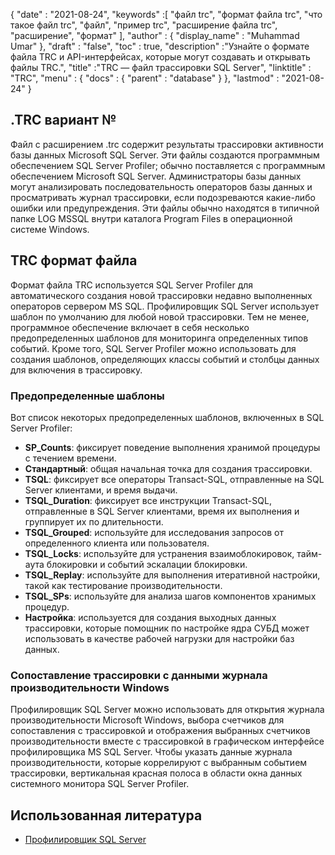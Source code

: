{
  "date" : "2021-08-24",
  "keywords" :[ "файл trc", "формат файла trc", "что такое файл trc", "файл", "пример trc", "расширение файла trc", "расширение", "формат" ],
  "author" : {
    "display_name" : "Muhammad Umar"
},
  "draft" : "false",
  "toc" : true,
  "description" :"Узнайте о формате файла TRC и API-интерфейсах, которые могут создавать и открывать файлы TRC.",
  "title" :"TRC — файл трассировки SQL Server",
  "linktitle" : "TRC",
  "menu" : {
    "docs" : {
      "parent" : "database"
}
},
  "lastmod" : "2021-08-24"
}

## .TRC вариант №
Файл с расширением .trc содержит результаты трассировки активности базы данных Microsoft SQL Server. Эти файлы создаются программным обеспечением SQL Server Profiler; обычно поставляется с программным обеспечением Microsoft SQL Server. Администраторы базы данных могут анализировать последовательность операторов базы данных и просматривать журнал трассировки, если подозреваются какие-либо ошибки или предупреждения. Эти файлы обычно находятся в типичной папке LOG MSSQL внутри каталога Program Files в операционной системе Windows.

## TRC формат файла
Формат файла TRC используется SQL Server Profiler для автоматического создания новой трассировки недавно выполненных операторов сервером MS SQL. Профилировщик SQL Server использует шаблон по умолчанию для любой новой трассировки. Тем не менее, программное обеспечение включает в себя несколько предопределенных шаблонов для мониторинга определенных типов событий. Кроме того, SQL Server Profiler можно использовать для создания шаблонов, определяющих классы событий и столбцы данных для включения в трассировку.

### Предопределенные шаблоны
Вот список некоторых предопределенных шаблонов, включенных в SQL Server Profiler:
- **SP_Counts**: фиксирует поведение выполнения хранимой процедуры с течением времени.
- **Стандартный**: общая начальная точка для создания трассировки.
- **TSQL**: фиксирует все операторы Transact-SQL, отправленные на SQL Server клиентами, и время выдачи.
- **TSQL_Duration**: фиксирует все инструкции Transact-SQL, отправленные в SQL Server клиентами, время их выполнения и группирует их по длительности.
- **TSQL_Grouped**: используйте для исследования запросов от определенного клиента или пользователя.
- **TSQL_Locks**: используйте для устранения взаимоблокировок, тайм-аута блокировки и событий эскалации блокировки.
- **TSQL_Replay**: используйте для выполнения итеративной настройки, такой как тестирование производительности.
- **TSQL_SPs**: используйте для анализа шагов компонентов хранимых процедур.
- **Настройка**: используется для создания выходных данных трассировки, которые помощник по настройке ядра СУБД может использовать в качестве рабочей нагрузки для настройки баз данных.
### Сопоставление трассировки с данными журнала производительности Windows
Профилировщик SQL Server можно использовать для открытия журнала производительности Microsoft Windows, выбора счетчиков для сопоставления с трассировкой и отображения выбранных счетчиков производительности вместе с трассировкой в графическом интерфейсе профилировщика MS SQL Server. Чтобы указать данные журнала производительности, которые коррелируют с выбранным событием трассировки, вертикальная красная полоса в области окна данных системного монитора SQL Server Profiler.


## Использованная литература ##

* [Профилировщик SQL Server](https://learn.microsoft.com/en-us/sql/tools/sql-server-profiler/sql-server-profiler?view=sql-server-ver15)

